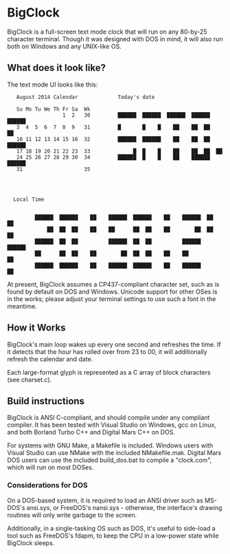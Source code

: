 ﻿BigClock
========

BigClock is a full-screen text mode clock that will run on any 80-by-25
character terminal. Though it was designed with DOS in mind, it will also run
both on Windows and any UNIX-like OS.

What does it look like?
-----------------------
The text mode UI looks like this:
```
   August 2014 Calendar             Today's date

   Su Mo Tu We Th Fr Sa  Wk
                  1  2   30         ██████  ██████  ██████  ██████  ██████
   3  4  5  6  7  8  9   31         █       █    █    ██    ██  ██      ██
   10 11 12 13 14 15 16  32         ██████  ██████    ██    ██  ██  ██████
   17 18 19 20 21 22 23  33              █  █    █    ██    ██  ██  ██
   24 25 26 27 28 29 30  34         ██████  █    █    ██    ██████  ██████
   31                    35




  Local Time


         ██████  ██████    ██    ██████  ██████    ██    ██████  ██  ██
             ██  ██  ██    ██    ██      ██  ██    ██        ██  ██  ██
         ██████  ██  ██          ██████  ██  ██          ██████  ██████
         ██      ██  ██    ██        ██  ██  ██    ██    ██          ██
         ██████  ██████    ██    ██████  ██████    ██    ██████      ██
```

At present, BigClock assumes a CP437-compliant character set, such as is found
by default on DOS and Windows. Unicode support for other OSes is in the works;
please adjust your terminal settings to use such a font in the meantime.

How it Works
------------
BigClock's main loop wakes up every one second and refreshes the time. If it
detects that the hour has rolled over from 23 to 00, it will additionally
refresh the calendar and date.

Each large-format glyph is represented as a C array of block characters
(see charset.c).

Build instructions
------------------
BigClock is ANSI C-compliant, and should compile under any compliant compiler.
It has been tested with Visual Studio on Windows, gcc on Linux, and both
Borland Turbo C++ and Digital Mars C++ on DOS.

For systems with GNU Make, a Makefile is included. Windows users with Visual
Studio can use NMake with the included NMakefile.mak. Digital Mars DOS users
can use the included build_dos.bat to compile a "clock.com", which will run on
most DOSes.

### Considerations for DOS
On a DOS-based system, it is required to load an ANSI driver such as MS-DOS's
ansi.sys, or FreeDOS's nansi.sys - otherwise, the interface's drawing routines
will only write garbage to the screen.

Additionally, in a single-tasking OS such as DOS, it's useful to side-load a
tool such as FreeDOS's fdapm, to keep the CPU in a low-power state while
BigClock sleeps.
